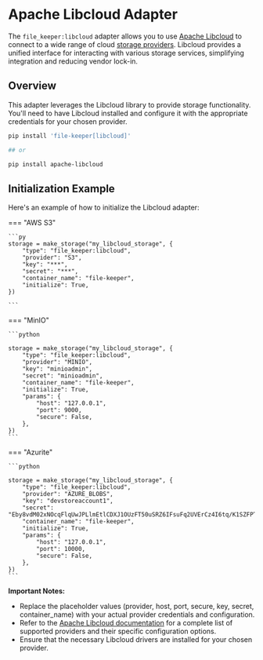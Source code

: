 # Apache Libcloud Adapter

The `file_keeper:libcloud` adapter allows you to use [Apache
Libcloud](https://libcloud.apache.org/) to connect to a wide range of cloud
[storage
providers](https://libcloud.readthedocs.io/en/stable/supported_providers.html). Libcloud
provides a unified interface for interacting with various storage services,
simplifying integration and reducing vendor lock-in.

## Overview

This adapter leverages the Libcloud library to provide storage
functionality. You'll need to have Libcloud installed and configure it with the
appropriate credentials for your chosen provider.

```sh
pip install 'file-keeper[libcloud]'

## or

pip install apache-libcloud
```

## Initialization Example

Here's an example of how to initialize the Libcloud adapter:

=== "AWS S3"

    ```py
    storage = make_storage("my_libcloud_storage", {
        "type": "file_keeper:libcloud",
        "provider": "S3",
        "key": "***",
        "secret": "***",
        "container_name": "file-keeper",
        "initialize": True,
    })

    ```

=== "MinIO"

    ```python

    storage = make_storage("my_libcloud_storage", {
        "type": "file_keeper:libcloud",
        "provider": "MINIO",
        "key": "minioadmin",
        "secret": "minioadmin",
        "container_name": "file-keeper",
        "initialize": True,
        "params": {
            "host": "127.0.0.1",
            "port": 9000,
            "secure": False,
        },
    })
    ```

=== "Azurite"

    ```python

    storage = make_storage("my_libcloud_storage", {
        "type": "file_keeper:libcloud",
        "provider": "AZURE_BLOBS",
        "key": "devstoreaccount1",
        "secret": "Eby8vdM02xNOcqFlqUwJPLlmEtlCDXJ1OUzFT50uSRZ6IFsuFq2UVErCz4I6tq/K1SZFPTOtr/KBHBeksoGMGw==",
        "container_name": "file-keeper",
        "initialize": True,
        "params": {
            "host": "127.0.0.1",
            "port": 10000,
            "secure": False,
        },
    })
    ```


**Important Notes:**

*   Replace the placeholder values (provider, host, port, secure, key, secret,
    container\_name) with your actual provider credentials and configuration.
*   Refer to the [Apache Libcloud
    documentation](https://libcloud.readthedocs.io/) for a complete list of
    supported providers and their specific configuration options.
*   Ensure that the necessary Libcloud drivers are installed for your chosen
    provider.
